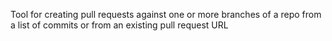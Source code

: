 Tool for creating pull requests against one or more branches of a repo from a list of commits or from an existing pull request URL
